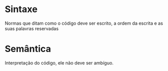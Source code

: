 <h1>Sintaxe</h1>
<p>Normas que ditam como o código deve ser escrito, 
a ordem da escrita e as suas palavras reservadas</p>

<h1>Semântica</h1>
<p>Interpretação do código, ele não deve ser ambíguo.</p>